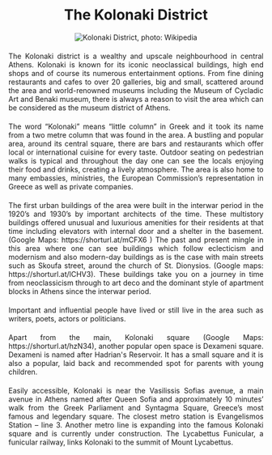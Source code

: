 <!-- Use the following commented lines to include monument coordinates and attributes (leave empty lines if the monument has no additional info)
37.976995, 23.740850
History, Nature and surroundings, District History, Urban scenery
culture, everyday life, shopping, restaurants, cafes, history, entertainment, galleries, museums, art, fashion
Iconic buildings and high end shops.
-->

<h1 align="center">The Kolonaki District</h1>

<center>
  <img src="https://upload.wikimedia.org/wikipedia/commons/f/fc/Kolonaki%2C_Main_Avenue.jpg" alt="Kolonaki District, photo: Wikipedia">
</center>

<p align="justify" style="margin-top:20px;margin-bottom:20px;">
The Kolonaki district is a wealthy and upscale neighbourhood in central Athens. Kolonaki is known for its iconic neoclassical buildings, high end shops and of course its numerous entertainment options. From fine dining restaurants and cafes to over 20 galleries, big and small, scattered around the area and world-renowned museums including the Museum of Cycladic Art and Benaki museum, there is always a reason to visit the area which can be considered as the museum district of Athens.
</p>

<p align="justify" style="margin-top:20px;margin-bottom:20px;">
The word “Kolonaki” means “little column” in Greek and it took its name from a two metre column that was found in the area. Α bustling and popular area,  around its central square, there are bars and restaurants which offer local or international cuisine for every taste. Outdoor seating on pedestrian walks is typical and throughout the day one can see the locals enjoying their food and drinks, creating a lively atmosphere. The area is also home to many embassies, ministries, the European Commission’s representation in Greece as well as private companies. 
</p>

<p align="justify" style="margin-top:20px;margin-bottom:20px;">
The first urban buildings of the area were built in the interwar period in the 1920’s and 1930’s by important architects of the time. These multistory buildings offered unusual and luxurious amenities for their residents at that time including elevators with internal door and a shelter in the basement. (Google Maps: https://shorturl.at/mCFX6 ) The past and present mingle in this area where one can see buildings which follow eclecticism and modernism and also modern-day buildings as is the case with main streets such as Skoufa street, around the church of St. Dionysios. (Google maps: https://shorturl.at/lCHV3). These buildings take you on a journey in time from neoclassicism through to art deco and the dominant style of apartment blocks in Athens since the interwar period. 
</p>

<p align="justify" style="margin-top:20px;margin-bottom:20px;">
Important and influential people have lived or still live in the area such as writers, poets, actors or politicians. 
</p>

<p align="justify" style="margin-top:20px;margin-bottom:20px;">
Apart from the main, Kolonaki square (Google Maps: https://shorturl.at/hzN34), another popular open space is Dexameni square.  Dexameni is named after Hadrian's Reservoir. It has a small square and it is also a popular, laid back and recommended spot for parents with young children. 
</p>

<p align="justify" style="margin-top:20px;margin-bottom:20px;">
Easily accessible, Kolonaki is near the Vasilissis Sofias avenue, a main avenue in Athens named after Queen Sofia and approximately 10 minutes’ walk from the Greek Parliament and Syntagma Square, Greece’s most famous and legendary square. The closest metro station is Evangelismos Station – line 3. Another metro line is expanding into the famous Kolonaki square and is currently under construction. The Lycabettus Funicular, a funicular railway, links Kolonaki to the summit of Mount Lycabettus.
</p>
 

